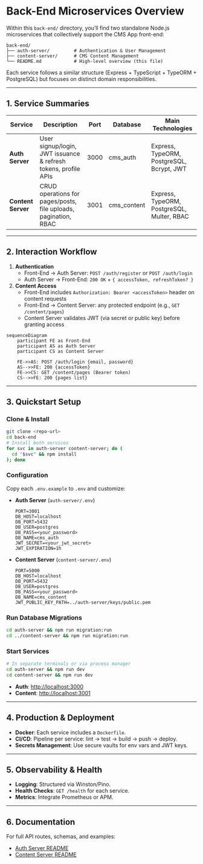 # Back-End Microservices Overview

Within this `back-end/` directory, you’ll find two standalone Node.js microservices that collectively support the CMS App front-end:

``` shell
back-end/
├── auth-server/         # Authentication & User Management
├── content-server/      # CMS Content Management
└── README.md            # High-level overview (this file)
```

Each service follows a similar structure (Express + TypeScript + TypeORM + PostgreSQL) but focuses on distinct domain responsibilities.

---

## 1. Service Summaries

| Service             | Description                                                       | Port  | Database      | Main Technologies                          |
| ------------------- | ----------------------------------------------------------------- | ----- | ------------- | -------------------------------------------|
| **Auth Server**     | User signup/login, JWT issuance & refresh tokens, profile APIs    | 3000  | cms_auth      | Express, TypeORM, PostgreSQL, Bcrypt, JWT   |
| **Content Server**  | CRUD operations for pages/posts, file uploads, pagination, RBAC   | 3001  | cms_content   | Express, TypeORM, PostgreSQL, Multer, RBAC  |

---

## 2. Interaction Workflow

1. **Authentication**
   - Front-End → Auth Server: `POST /auth/register` or `POST /auth/login`
   - Auth Server → Front-End: `200 OK` + `{ accessToken, refreshToken? }`
2. **Content Access**
   - Front-End includes `Authorization: Bearer <accessToken>` header on content requests
   - Front-End → Content Server: any protected endpoint (e.g., `GET /content/pages`)
   - Content Server validates JWT (via secret or public key) before granting access

```mermaid
sequenceDiagram
    participant FE as Front-End
    participant AS as Auth Server
    participant CS as Content Server

    FE->>AS: POST /auth/login {email, password}
    AS-->>FE: 200 {accessToken}
    FE->>CS: GET /content/pages (Bearer token)
    CS-->>FE: 200 {pages list}
```

---

## 3. Quickstart Setup

### Clone & Install

```bash
git clone <repo-url>
cd back-end
# Install both services
for svc in auth-server content-server; do (
  cd "$svc" && npm install
); done
```

### Configuration

Copy each `.env.example` to `.env` and customize:

- **Auth Server** (`auth-server/.env`)

  ```env
  PORT=3001
  DB_HOST=localhost
  DB_PORT=5432
  DB_USER=postgres
  DB_PASS=<your_password>
  DB_NAME=cms_auth
  JWT_SECRET=<your_jwt_secret>
  JWT_EXPIRATION=1h
  ```

- **Content Server** (`content-server/.env`)

  ```env
  PORT=5000
  DB_HOST=localhost
  DB_PORT=5432
  DB_USER=postgres
  DB_PASS=<your_password>
  DB_NAME=cms_content
  JWT_PUBLIC_KEY_PATH=../auth-server/keys/public.pem
  ```

### Run Database Migrations

```bash
cd auth-server && npm run migration:run
cd ../content-server && npm run migration:run
```

### Start Services

```bash
# In separate terminals or via process manager
cd auth-server && npm run dev
cd content-server && npm run dev
```

- **Auth**: <http://localhost:3000>
- **Content**: <http://localhost:3001>

---

## 4. Production & Deployment

- **Docker**: Each service includes a `Dockerfile`.
- **CI/CD**: Pipeline per service: lint → test → build → push → deploy.
- **Secrets Management**: Use secure vaults for env vars and JWT keys.

---

## 5. Observability & Health

- **Logging**: Structured via Winston/Pino.
- **Health Checks**: `GET /health` for each service.
- **Metrics**: Integrate Prometheus or APM.

---

## 6. Documentation

For full API routes, schemas, and examples:

- [Auth Server README](auth-server/README.md)
- [Content Server README](content-server/README.md)
